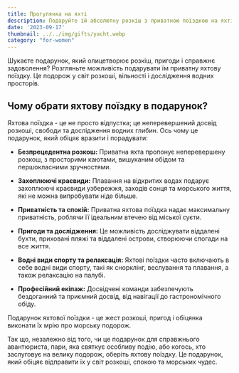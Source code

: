 ```yaml
---
title: Прогулянка на яхті
description: Подаруйте їй абсолютну розкіш з приватною поїздкою на яхті у відкритому морі.
date: '2023-09-17'
thumbnail: ../../img/gifts/yacht.webp
category: "for-women"
---
```

Шукаєте подарунок, який олицетворює розкіш, пригоди і справжнє задоволення? Розгляньте можливість подарувати їм приватну яхтову поїздку. Це подорож у світ розкоші, вільності і дослідження водних просторів.

## Чому обрати яхтову поїздку в подарунок?

Яхтова поїздка - це не просто відпустка; це неперевершений досвід розкоші, свободи та дослідження водних глибин. Ось чому це подарунок, який обіцяє вразити і порадувати:

- **Безпрецедентна розкош:** Приватна яхта пропонує неперевершену розкош, з просторими каютами, вишуканим обідом та першокласними зручностями.

- **Захоплюючі краєвиди:** Плавання на відкритих водах подарує захоплюючі краєвиди узбережжя, заходів сонця та морського життя, які не можна випробувати ніде більше.

- **Приватність та спокій:** Приватна яхтова поїздка надає максимальну приватність, роблячи її ідеальним втечею від міської суєти.

- **Пригоди та дослідження:** Це можливість досліджувати віддалені бухти, приховані пляжі та віддалені острови, створюючи спогади на все життя.

- **Водні види спорту та релаксація:** Яхтові поїздки часто включають в себе водні види спорту, такі як снорклінг, веслування та плавання, а також релаксацію на палубі.

- **Професійний екіпаж:** Досвідчені команди забезпечують бездоганний та приємний досвід, від навігації до гастрономічного обіду.

Подарунок яхтової поїздки - це жест розкоші, пригод і обіцянка виконати їх мрію про морську подорож.

Так що, незалежно від того, чи це подарунок для справжнього авантюриста, пари, яка святкує особливу подію, або когось, хто заслуговує на велику подорож, оберіть яхтову поїздку. Це подарунок, який обіцяє відправити їх у світ розкоші, спокою та морських чудес.
